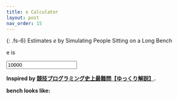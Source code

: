 ```yaml
---
title: e Calculator
layout: post
nav_order: 15
---
```


{: .fs-6}
Estimates <i>e</i> by Simulating People Sitting on a Long Bench

e is <span id="e"></span>

<form>
    <input id="sizeinput" type="number" min="5" value="10000" onchange="main()">
</form>

<strong>Inspired by <a href="https://www.youtube.com/watch?v=4vxSyqk0jVY">競技プログラミング史上最難問【ゆっくり解説】</a>.

bench looks like: <span id="bench"></span>

<script type="text/javascript" src="../src/ecalc.js"></script>

